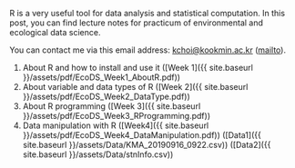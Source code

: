 R is a very useful tool for data analysis and statistical computation. 
In this post, you can find lecture notes for practicum of environmental and ecological data science. 

You can contact me via this email address: <kchoi@kookmin.ac.kr> ([mailto](mailto:kchoi@kookmin.ac.kr)).

1. About R and how to install and use it ([Week 1]({{ site.baseurl }}/assets/pdf/EcoDS_Week1_AboutR.pdf))
2. About variable and data types of R ([Week 2]({{ site.baseurl }}/assets/pdf/EcoDS_Week2_DataType.pdf))
3. About R programming ([Week 3]({{ site.baseurl }}/assets/pdf/EcoDS_Week3_RProgramming.pdf))
4. Data manipulation with R ([Week4]({{ site.baseurl }}/assets/pdf/EcoDS_Week4_DataManipulation.pdf)) ([Data1]({{ site.baseurl }}/assets/Data/KMA_20190916_0922.csv)) ([Data2]({{ site.baseurl }}/assets/Data/stnInfo.csv))

